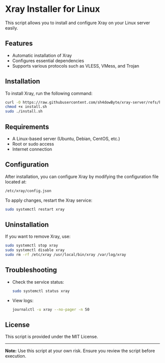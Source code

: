 
# Xray Installer for Linux

This script allows you to install and configure Xray on your Linux server easily.

## Features

* Automatic installation of Xray
* Configures essential dependencies
* Supports various protocols such as VLESS, VMess, and Trojan

## Installation

To install Xray, run the following command:

```bash
curl -O https://raw.githubusercontent.com/sh4dowByte/xray-server/refs/heads/main/install.sh
chmod +x install.sh
sudo ./install.sh
```

## Requirements

* A Linux-based server (Ubuntu, Debian, CentOS, etc.)
* Root or sudo access
* Internet connection

## Configuration

After installation, you can configure Xray by modifying the configuration file located at:

```bash
/etc/xray/config.json
```

To apply changes, restart the Xray service:

```bash
sudo systemctl restart xray
```

## Uninstallation

If you want to remove Xray, use:

```bash
sudo systemctl stop xray
sudo systemctl disable xray
sudo rm -rf /etc/xray /usr/local/bin/xray /var/log/xray
```

## Troubleshooting

* Check the service status:
  ```bash
  sudo systemctl status xray
  ```
* View logs:
  ```bash
  journalctl -u xray --no-pager -n 50
  ```

## License

This script is provided under the MIT License.

---

**Note:** Use this script at your own risk. Ensure you review the script before execution.
